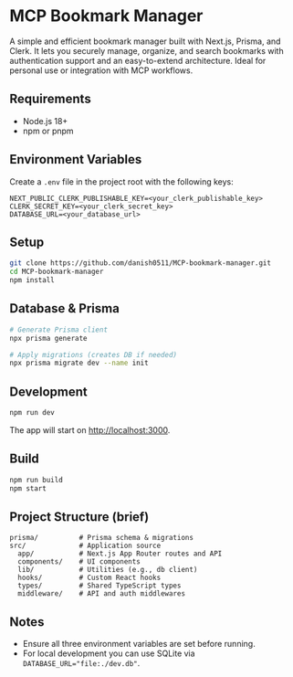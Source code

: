 # MCP Bookmark Manager

A simple and efficient bookmark manager built with Next.js, Prisma, and Clerk. It lets you securely manage, organize, and search bookmarks with authentication support and an easy-to-extend architecture. Ideal for personal use or integration with MCP workflows.

## Requirements

* Node.js 18+
* npm or pnpm

## Environment Variables

Create a `.env` file in the project root with the following keys:

```
NEXT_PUBLIC_CLERK_PUBLISHABLE_KEY=<your_clerk_publishable_key>
CLERK_SECRET_KEY=<your_clerk_secret_key>
DATABASE_URL=<your_database_url>
```

## Setup

```bash
git clone https://github.com/danish0511/MCP-bookmark-manager.git
cd MCP-bookmark-manager
npm install
```

## Database & Prisma

```bash
# Generate Prisma client
npx prisma generate

# Apply migrations (creates DB if needed)
npx prisma migrate dev --name init
```

## Development

```bash
npm run dev
```

The app will start on [http://localhost:3000](http://localhost:3000).

## Build

```bash
npm run build
npm start
```

## Project Structure (brief)

```
prisma/          # Prisma schema & migrations
src/             # Application source
  app/           # Next.js App Router routes and API
  components/    # UI components
  lib/           # Utilities (e.g., db client)
  hooks/         # Custom React hooks
  types/         # Shared TypeScript types
  middleware/    # API and auth middlewares
```

## Notes

* Ensure all three environment variables are set before running.
* For local development you can use SQLite via `DATABASE_URL="file:./dev.db"`.
